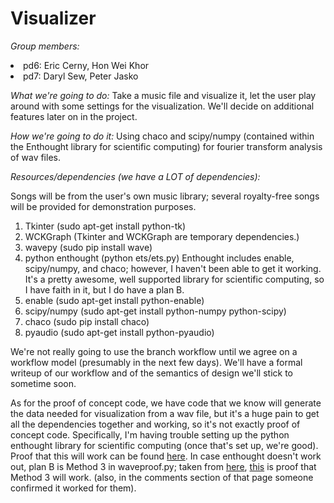 Visualizer
==========
*Group members:*
<li>pd6: Eric Cerny, Hon Wei Khor</li>
<li>pd7: Daryl Sew, Peter Jasko</li>

*What we're going to do:*
Take a music file and visualize it, let the user play around with some settings for the visualization. We'll decide on additional features later on in the project.

*How we're going to do it:*
Using chaco and scipy/numpy (contained within the Enthought library for scientific computing) for fourier transform analysis of wav files.

*Resources/dependencies (we have a LOT of dependencies):*

Songs will be from the user's own music library; several royalty-free songs will be provided for demonstration purposes.
1. Tkinter (sudo apt-get install python-tk)
2. WCKGraph (Tkinter and WCKGraph are temporary dependencies.)
3. wavepy (sudo pip install wave)
4. python enthought (python ets/ets.py) Enthought includes enable, scipy/numpy, and chaco; however, I haven't been able to get it working. It's a pretty awesome, well supported library for scientific computing, so I have faith in it, but I do have a plan B.
5. enable (sudo apt-get install python-enable)
6. scipy/numpy (sudo apt-get install python-numpy python-scipy)
7. chaco (sudo pip install chaco)
8. pyaudio (sudo apt-get install python-pyaudio)

We're not really going to use the branch workflow until we agree on a workflow model (presumably in the next few days). We'll have a formal writeup of our workflow and of the semantics of design we'll stick to sometime soon.

As for the proof of concept code, we have code that we know will generate the data needed for visualization from a wav file, but it's a huge pain to get all the dependencies together and working, so it's not exactly proof of concept code. Specifically, I'm having trouble setting up the python enthought library for scientific computing (once that's set up, we're good). Proof that this will work can be found [here](http://code.enthought.com/projects/chaco/pu-audio-spectrum.html). In case enthought doesn't work out, plan B is Method 3 in waveproof.py; taken from [here](http://www.swharden.com/blog/2010-03-05-realtime-fft-graph-of-audio-wav-file-or-microphone-input-with-python-scipy-and-wckgraph/), [this](http://www.swharden.com/blog/images/python-real-time-tk-wav-fft.gif) is proof that Method 3 will work. (also, in the comments section of that page someone confirmed it worked for them). 
